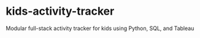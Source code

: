 # kids-activity-tracker
Modular full-stack activity tracker for kids using Python, SQL, and Tableau
